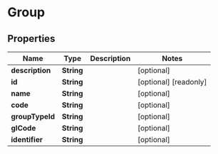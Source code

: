 

# Group


## Properties

| Name | Type | Description | Notes |
|------------ | ------------- | ------------- | -------------|
|**description** | **String** |  |  [optional] |
|**id** | **String** |  |  [optional] [readonly] |
|**name** | **String** |  |  [optional] |
|**code** | **String** |  |  [optional] |
|**groupTypeId** | **String** |  |  [optional] |
|**glCode** | **String** |  |  [optional] |
|**identifier** | **String** |  |  [optional] |



